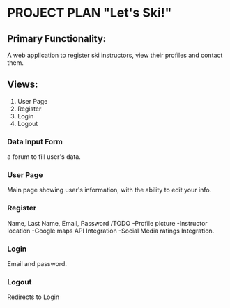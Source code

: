 # PROJECT PLAN "Let's Ski!"

## Primary Functionality:
A web application to register ski instructors, view their profiles and contact them.

## Views:
1. User Page
2. Register
3. Login
4. Logout


### Data Input Form
a forum to fill user's data.

### User Page
Main page showing user's information, with the ability to edit your info.

### Register
Name, Last Name, Email, Password
/TODO
-Profile picture
-Instructor location
-Google maps API Integration
-Social Media ratings Integration.

### Login
Email and password.

### Logout
Redirects to Login



